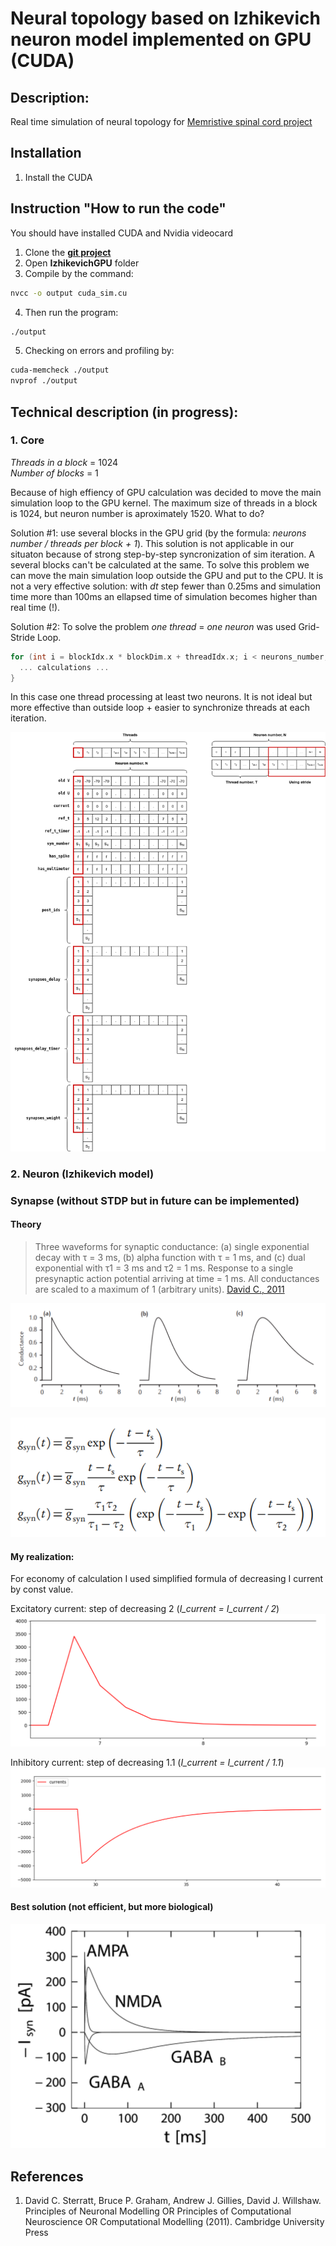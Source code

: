 # Neural topology based on Izhikevich neuron model implemented on GPU (CUDA)

## Description:
Real time simulation of neural topology for [Memristive spinal cord project](https://github.com/research-team/memristive-spinal-cord)

## Installation
1. Install the CUDA

## Instruction "How to run the code"
You should have installed CUDA and Nvidia videocard

1. Clone the **[git project](https://github.com/research-team/memristive-spinal-cord)**
2. Open **IzhikevichGPU** folder
3. Compile by the command:
```bash
nvcc -o output cuda_sim.cu
```
4. Then run the program:
```bash
./output
```
5. Checking on errors and profiling by:
```bash
cuda-memcheck ./output
nvprof ./output
```
## Technical description (in progress):

### 1. Core

*Threads in a block* = 1024  
*Number of blocks* = 1

Because of high effiency of GPU calculation was decided to move the main simulation loop to the GPU kernel. 
The maximum size of threads in a block is 1024, but neuron number is aproximately 1520. What to do?  

Solution #1: use several blocks in the GPU grid (by the formula: *neurons number / threads per block + 1*). This solution is not applicable in our situaton because of strong step-by-step syncronization of sim iteration. A several blocks can't be calculated at the same. To solve this problem we can move the main simulation loop outside the GPU and put to the CPU. It is not a very effective solution: with *dt* step fewer than 0.25ms and simulation time more than 100ms an ellapsed time of simulation becomes higher than real time (!).

Solution #2: To solve the problem *one thread* = *one neuron* was used Grid-Stride Loop.  

```c++
for (int i = blockIdx.x * blockDim.x + threadIdx.x; i < neurons_number; i += blockDim.x * gridDim.x) {
  ... calculations ...
}
```
In this case one thread processing at least two neurons. It is not ideal but more effective than outside loop + easier to synchronize threads at each iteration.

![GPU](doc/GPU.png)



### 2. Neuron (Izhikevich model)

### Synapse (without STDP but in future can be implemented)

#### Theory
>Three waveforms for synaptic conductance: (a) single exponential decay with τ = 3 ms, (b) alpha function with τ = 1 ms, and (c) dual exponential with τ1 = 3 ms and τ2 = 1 ms. Response to a single presynaptic action potential arriving at time = 1 ms. All conductances are scaled to a maximum of 1 (arbitrary units).
[David C., 2011][1]

![GPU](doc/synaptic_conductance.png)

![GPU](doc/synaptic_conductance_2.png)

#### My realization:
For economy of calculation I used simplified formula of decreasing I current by const value.


Excitatory current: step of decreasing 2 (*I_current = I_current / 2*)
![GPU](doc/syn_cond_exc.png)

Inhibitory current: step of decreasing 1.1 (*I_current = I_current / 1.1*)
![GPU](doc/syn_cond_inh.png)

#### Best solution (not efficient, but more biological)
![GPU](doc/syn_best.png)


## References

[1]: https://www.amazon.com/Principles-Computational-Modelling-Neuroscience-Sterratt/dp/0521877954

1. David C. Sterratt, Bruce P. Graham, Andrew J. Gillies, David J. Willshaw. Principles of Neuronal Modelling OR Principles of Computational Neuroscience OR Computational Modelling (2011). Cambridge University Press

